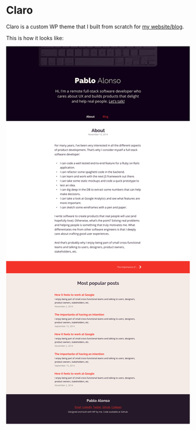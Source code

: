 # Claro

Claro is a custom WP theme that I built from scratch for [my website/blog](http://alonsogarciapablo.com/?utm_source=github).

This is how it looks like:

![Claro Wordpress Theme](https://raw.githubusercontent.com/alonsogarciapablo/claro_wp_theme/master/design/claro.jpg)

